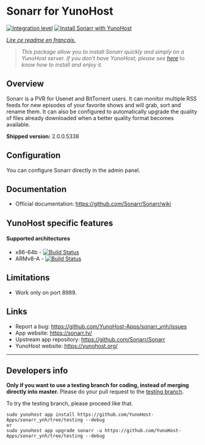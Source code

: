 # Sonarr for YunoHost

[![Integration level](https://dash.yunohost.org/integration/sonarr.svg)](https://dash.yunohost.org/appci/app/sonarr)
[![Install Sonarr with YunoHost](https://install-app.yunohost.org/install-with-yunohost.png)](https://install-app.yunohost.org/?app=sonarr)

*[Lire ce readme en français.](./README_fr.md)*

> *This package allow you to install Sonarr quickly and simply on a YunoHost server.
If you don't have YunoHost, please see [here](https://yunohost.org/#/install) to know how to install and enjoy it.*

## Overview
Sonarr is a PVR for Usenet and BitTorrent users. It can monitor multiple RSS feeds for new episodes of your favorite shows and will grab, sort and rename them. It can also be configured to automatically upgrade the quality of files already downloaded when a better quality format becomes available.

**Shipped version:** 2.0.0.5338

## Configuration

You can configure Sonarr directly in the admin panel.

## Documentation

 * Official documentation: https://github.com/Sonarr/Sonarr/wiki

## YunoHost specific features

#### Supported architectures

* x86-64b - [![Build Status](https://ci-apps.yunohost.org/ci/logs/sonarr%20%28Apps%29.svg)](https://ci-apps.yunohost.org/ci/apps/sonarr/)
* ARMv8-A - [![Build Status](https://ci-apps-arm.yunohost.org/ci/logs/sonarr%20%28Apps%29.svg)](https://ci-apps-arm.yunohost.org/ci/apps/sonarr/)

## Limitations

* Work only on port 8989.

## Links

 * Report a bug: https://github.com/YunoHost-Apps/sonarr_ynh/issues
 * App website: https://sonarr.tv/
 * Upstream app repository: https://github.com/Sonarr/Sonarr
 * YunoHost website: https://yunohost.org/

---

Developers info
----------------

**Only if you want to use a testing branch for coding, instead of merging directly into master.**
Please do your pull request to the [testing branch](https://github.com/YunoHost-Apps/sonarr_ynh/tree/testing).

To try the testing branch, please proceed like that.
```
sudo yunohost app install https://github.com/YunoHost-Apps/sonarr_ynh/tree/testing --debug
or
sudo yunohost app upgrade sonarr -u https://github.com/YunoHost-Apps/sonarr_ynh/tree/testing --debug
```
